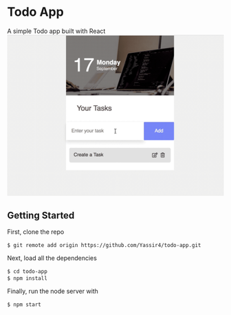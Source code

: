 # Todo App

A simple Todo app built with React
![alt-text](https://github.com/Yassir4/todo-app/blob/master/todo-demo.gif) 
## Getting Started

First, clone the repo

```
$ git remote add origin https://github.com/Yassir4/todo-app.git
```

Next, load all the dependencies  

```
$ cd todo-app
$ npm install
``` 
Finally, run the node server with

```
$ npm start
```
 

